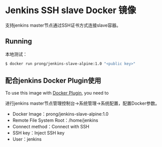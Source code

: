 # Jenkins SSH slave Docker 镜像

支持jenkins master节点通过SSH证书方式连接slave容器。

## Running

本地测试：

```bash
$ docker run prong/jenkins-slave-alpine:1.0 "<public key>"
```



## 配合jenkins Docker Plugin使用

To use this image with [Docker Plugin](https://wiki.jenkins-ci.org/display/JENKINS/Docker+Plugin), you need to

进行jenkins master节点管理控制台->系统管理->系统配置，配置Docker参数。

- Docker Image：prong/jenkins-slave-alpine:1.0
- Remote File System Root：/home/jenkins
- Connect method：Connect with SSH
- SSH key：Inject SSH key
- User：jenkins


